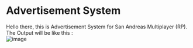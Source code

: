 # Advertisement System
Hello there, this is Advertisement System for San Andreas Multiplayer (RP).  
The Output will be like this :  
![image](https://i.ibb.co/Xbh8kKD/Screenshot-266.png)  
  
